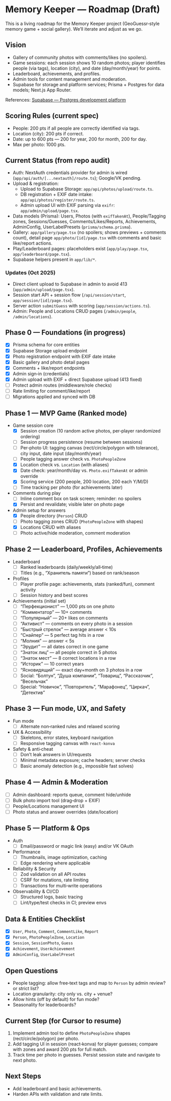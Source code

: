 # Memory Keeper — Roadmap (Draft)

This is a living roadmap for the Memory Keeper project (GeoGuessr‑style memory game + social gallery). We’ll iterate and adjust as we go.

## Vision
- Gallery of community photos with comments/likes (no spoilers).
- Game sessions: each session shows 10 random photos; player identifies people (via tags), location (city), and date (day/month/year) for points.
- Leaderboard, achievements, and profiles.
- Admin tools for content management and moderation.
- Supabase for storage and platform services; Prisma + Postgres for data models; Next.js App Router.

References: [Supabase — Postgres development platform](https://supabase.com/)

## Scoring Rules (current spec)
- People: 200 pts if all people are correctly identified via tags.
- Location (city): 200 pts if correct.
- Date: up to 600 pts — 200 for year, 200 for month, 200 for day.
- Max per photo: 1000 pts.

## Current Status (from repo audit)
- Auth: NextAuth credentials provider for admin is wired (`app/api/auth/[...nextauth]/route.ts`); Google/VK pending.
- Upload & registration:
  - Upload to Supabase Storage: `app/api/photos/upload/route.ts`.
  - DB registration + EXIF date intake: `app/api/photos/register/route.ts`.
  - Admin upload UI with EXIF parsing via `exifr`: `app/admin/upload/page.tsx`.
- Data models (Prisma): Users, Photos (with `exifTakenAt`), People/Tagging zones, Sessions/Guesses, Comments/Likes/Reports, Achievements, AdminConfig, UserLabelPresets (`prisma/schema.prisma`).
- Gallery: `app/gallery/page.tsx` (no spoilers; shows previews + comments count), detail page `app/photo/[id]/page.tsx` with comments and basic like/report actions.
- Play/Leaderboard pages: placeholders exist (`app/play/page.tsx`, `app/leaderboard/page.tsx`).
- Supabase helpers present in `app/lib/*`.

### Updates (Oct 2025)
- Direct client upload to Supabase in admin to avoid 413 (`app/admin/upload/page.tsx`).
- Session start API + session flow (`/api/session/start`, `app/session/[id]/page.tsx`).
- Server action `submitGuess` with scoring (`app/session/actions.ts`).
- Admin: People and Locations CRUD pages (`/admin/people`, `/admin/locations`).

## Phase 0 — Foundations (in progress)
- [x] Prisma schema for core entities
- [x] Supabase Storage upload endpoint
- [x] Photo registration endpoint with EXIF date intake
- [x] Basic gallery and photo detail pages
- [x] Comments + like/report endpoints
- [x] Admin sign‑in (credentials)
- [x] Admin upload with EXIF + direct Supabase upload (413 fixed)
- [ ] Protect admin routes (middleware/role checks)
- [ ] Rate limiting for comment/like/report
- [ ] Migrations applied and synced with DB

## Phase 1 — MVP Game (Ranked mode)
- Game session core
  - [x] Session creation (10 random active photos, per‑player randomized ordering)
  - [ ] Session progress persistence (resume between sessions)
  - [ ] Per‑photo UI: tagging canvas (rect/circle/polygon with tolerance), city input, date input (day/month/year)
  - [ ] People tagging answer check vs. `PhotoPeopleZone`
  - [x] Location check vs. `Location` (with aliases)
  - [x] Date check: year/month/day vs. `Photo.exifTakenAt` or admin override
  - [x] Scoring service (200 people, 200 location, 200 each Y/M/D)
  - [ ] Time tracking per photo (for achievements later)
- Comments during play
  - [ ] Inline comment box on task screen; reminder: no spoilers
  - [x] Persist and revalidate; visible later on photo page
- Admin setup for answers
  - [x] People directory (`Person`) CRUD
  - [ ] Photo tagging zones CRUD (`PhotoPeopleZone` with shapes)
  - [x] Locations CRUD with aliases
  - [ ] Photo active/hide moderation, comment moderation

## Phase 2 — Leaderboard, Profiles, Achievements
- Leaderboard
  - [ ] Ranked leaderboards (daily/weekly/all‑time)
  - [ ] Titles (e.g., “Хранитель памяти”) based on rank/season
- Profiles
  - [ ] Player profile page: achievements, stats (ranked/fun), comment activity
  - [ ] Session history and best scores
- Achievements (initial set)
  - [ ] “Перфекционист” — 1,000 pts on one photo
  - [ ] “Комментатор” — 10+ comments
  - [ ] “Популярный” — 20+ likes on comments
  - [ ] “Активист” — comments on every photo in a session
  - [ ] “Быстрый стрелок” — average answer < 10s
  - [ ] “Снайпер” — 5 perfect tag hits in a row
  - [ ] “Молния” — answer < 5s
  - [ ] “Эрудит” — all dates correct in one game
  - [ ] “Знаток лиц” — all people correct in 5 photos
  - [ ] “Знаток мест” — 8 correct locations in a row
  - [ ] “Историк” — 10 correct years
  - [ ] “Ясновидящий” — exact day+month on 3 photos in a row
  - [ ] Social: “Болтун”, “Душа компании”, “Товарищ”, “Рассказчик”, “Весельчак”
  - [ ] Special: “Новичок”, “Повторитель”, “Марафонец”, “Циркач”, “Детектив”

## Phase 3 — Fun mode, UX, and Safety
- Fun mode
  - [ ] Alternate non‑ranked rules and relaxed scoring
- UX & Accessibility
  - [ ] Skeletons, error states, keyboard navigation
  - [ ] Responsive tagging canvas with `react‑konva`
- Safety & anti‑cheat
  - [ ] Don’t leak answers in UI/requests
  - [ ] Minimal metadata exposure; cache headers; server checks
  - [ ] Basic anomaly detection (e.g., impossible fast solves)

## Phase 4 — Admin & Moderation
- [ ] Admin dashboard: reports queue, comment hide/unhide
- [ ] Bulk photo import tool (drag‑drop + EXIF)
- [ ] People/Locations management UI
- [ ] Photo status and answer overrides (date/location)

## Phase 5 — Platform & Ops
- Auth
  - [ ] Email/password or magic link (easy) and/or VK OAuth
- Performance
  - [ ] Thumbnails, image optimization, caching
  - [ ] Edge rendering where applicable
- Reliability & Security
  - [ ] Zod validation on all API routes
  - [ ] CSRF for mutations, rate limiting
  - [ ] Transactions for multi‑write operations
- Observability & CI/CD
  - [ ] Structured logs, basic tracing
  - [ ] Lint/type/test checks in CI; preview envs

## Data & Entities Checklist
- [x] `User`, `Photo`, `Comment`, `CommentLike`, `Report`
- [x] `Person`, `PhotoPeopleZone`, `Location`
- [x] `Session`, `SessionPhoto`, `Guess`
- [x] `Achievement`, `UserAchievement`
- [x] `AdminConfig`, `UserLabelPreset`

## Open Questions
- People tagging: allow free‑text tags and map to `Person` by admin review? or strict list?
- Location granularity: city only vs. city + venue?
- Allow hints (off by default) for fun mode?
- Seasonality for leaderboards?

## Current Step (for Cursor to resume)
1) Implement admin tool to define `PhotoPeopleZone` shapes (rect/circle/polygon) per photo.
2) Add tagging UI in session (react‑konva) for player guesses; compare with zones and award 200 pts for full match.
3) Track time per photo in guesses. Persist session state and navigate to next photo.

## Next Steps
- Add leaderboard and basic achievements.
- Harden APIs with validation and rate limits.
